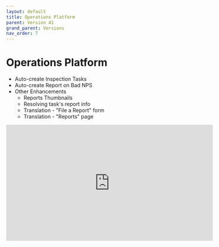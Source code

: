 ```yaml
---
layout: default
title: Operations Platform
parent: Version 41
grand_parent: Versions
nav_order: 7
---
```


# Operations Platform

* Auto-create Inspection Tasks
* Auto-create Report on Bad NPS
* Other Enhancements
  * Reports Thumbnails
  * Resolving task's report info
  * Translation - "File a Report" form
  * Translation - "Reports" page

<iframe width="560" height="315" src="https://www.youtube.com/embed/ZWGnZiC3BEA" title="YouTube video player" frameborder="0" allow="accelerometer; autoplay; clipboard-write; encrypted-media; gyroscope; picture-in-picture; web-share" allowfullscreen></iframe>